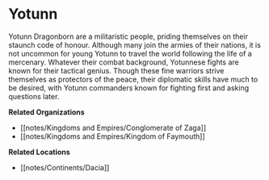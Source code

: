 # Yotunn

Yotunn Dragonborn are a militaristic people, priding themselves on their staunch code of honour. Although many join the armies of their nations, it is not uncommon for young Yotunn to travel the world following the life of a mercenary. Whatever their combat background, Yotunnese fights are known for their tactical genius. Though these fine warriors strive themselves as protectors of the peace, their diplomatic skills have much to be desired, with Yotunn commanders known for fighting first and asking questions later.


**Related Organizations**

*   [[notes/Kingdoms and Empires/Conglomerate of Zaga]]
*   [[notes/Kingdoms and Empires/Kingdom of Faymouth]]

**Related Locations**

*   [[notes/Continents/Dacia]]